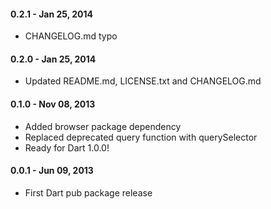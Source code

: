 
#### 0.2.1 - Jan 25, 2014

  * CHANGELOG.md typo
   
#### 0.2.0 - Jan 25, 2014

  * Updated README.md, LICENSE.txt and CHANGELOG.md 

#### 0.1.0 - Nov 08, 2013

  * Added browser package dependency
  * Replaced deprecated query function with querySelector
  * Ready for Dart 1.0.0!

#### 0.0.1 - Jun 09, 2013

  * First Dart pub package release

